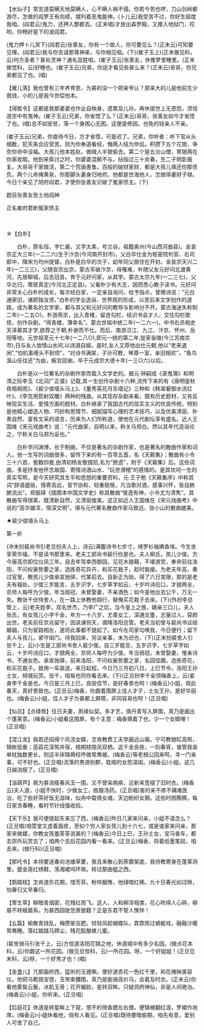 <!-- { "loadSidebar": true } -->
【水仙子】常言道莫瞒天地莫瞒人，心不瞒人祸不侵。你若今苦也啰，刀山剑岭都游尽，怎做的阎罗王有向顺，摆列着恶鬼能神。(卜儿云)我受苦不过，你好生超度我咱。(阎君云)鬼力，还押入酆都去。(正末唱)才放出森罗殿，又推入地狱门，哎哟，你畅好是下的波阎君。

(鬼力押卜儿哭下)(阎君云)张善友，你有一个故人，你可要见么？(正末云)可知要见哩。(阎君云)我与你去请那尊神来，与你相见咱。(下)(崔子玉上)(正末做见科，云)何方圣者？甚处灵神？通名显姓咱。(崔子玉云)张善友，休推梦里睡里。(正末做觉科，云)好睡也。(崔子玉云)兄弟，你适才看见些甚么来？(正末云)哥哥，你兄弟都见了也。(唱)

【雁儿落】我也曾有三年养育恩，为甚的没一个把亲爷认？原来大的儿是他前生少我钱，小的儿是我今世偿他本。

【得胜令】这都是我那婆婆也作业自殃身，遗累及儿孙。再休提世上无恩怨，须信道空中有鬼神。(崔子玉云)兄弟，你省悟了么？(正末云)哥哥，张善友如今才省悟了也。(唱)总不如安贫，落一个身困心无困。这便是修因，也免的钱亲人不亲。

(崔子玉云)兄弟，你直待今日，方才省悟，可是迟了。兄弟，你听者：听下官从头细数，犯天条合应受苦。则为你奉道看经，俺两人结为伴侣。积攒下五个花银，争奈你命中没福。大孩儿他本姓赵，做贼人半银偷去。第二个是五台山僧，寄银两在你家收取。他到来索讨之时，你婆婆混赖不与。拈指过三十余春，生二子明彰报复。大哥哥干家做活，第二个荒唐愚鲁。百般的破财家财，都是大孩儿填还你那债负。两个儿命掩黄泉，你那脚头妻身归地府。他都是世海他人，怎做得妻财子禄。今日个亲见了阴府阎君，才使你张善友识破了冤家债主。(下)

题目张善友告土地阎神

正名崔府君断冤家债主

　
　

☆【白朴】
 
　　白朴，原名恒，字仁甫，又字太素，号兰谷。祖籍奥州(今山西河曲县)。金哀宗正大三年(一二二六)生于汴京(今河南开封市)。父白华仕金为枢密院判官、右司郎中，降宋为均州提督。白朴是白华的次子，幼年同父居住在开封。金哀宗天兴二年(一二三三)，父随哀宗出京，蒙古军破汴京，母罹难，朴随父友元好问北渡黄河，先居聊城，后去冠县，育于元好问家，从其学。蒙古太宗九年(一二三七)，父华北归，寄居真定(今河北正定县)。父看朴少有大志，因而悉心教子读书。元好问非常关心白朴的成长，每次经白家，一定亲自询问，给予指点，曾赠诗说：“元白通家旧，诸郎独汝贤。”白朴的学业造诣，世界观的形成，以至后来文学创作的道路，成为著名的文学家，都与其父和元好问的教导与影响分不开。蒙古海迷失称制二年(一二五○)，朴游燕京，出入青楼，留连勾栏，结识书会才人，交往勾栏歌伎，创作杂剧，“得青楼，薄幸名”。蒙古世祖中统二年(一二六一)，中书右丞相史天泽慕其才学,欲荐之于朝,朴谢而不仕。而后，南游汉江、九江、汴京、怀州、岳阳等地。元世祖至元十七年(一二八○),即元一统的第二年,徙家金陵(今江苏南京市),日与友人放情山水间,以诗酒自娱。是时,友人又荐他出仕元朝,他以“老来退闲”,“怕机事缠头不耐烦”，“对诗书满架，子孙可教，琴尊一室，亲旧相欢”，“鱼鸟溪山任往还”为由，婉言回谢。卒于元成宗大德十年(一三○六)以后。

　　白朴是以一位著名的杂剧作家而载入文学史的。据元·钟嗣成《录鬼簿》和明清之际李玉《北词广正谱》记载,其一生创作杂剧十六种,流传下来的有《唐明皇秋夜梧桐雨》、《裴少俊墙头马上》、《董秀英花月东墙记》三种和《韩翠颦御水流红叶》、《李克用箭射双雕》两种的残曲。从其现存杂剧来看，既有历史题材，又有反映现实生活、爱情方面的题材。白朴继承了我国古代的现实主义的优良传统，特别是他精心塑造人物、巧妙构思情节、细腻描写心理的艺术技巧，以及优美清丽、朴素自然、富有文采的语言，历来为人们所称道，使他在元代剧坛享有盛名。近人王国维《宋元戏曲考》说：“元代曲家，自明以来，称关马郑白。然以其年代造诣论之，宁称关白马郑为妥也。”

　　白朴学问渊博，长于制曲，不仅是著名的杂剧作家，也是著名的散曲作家和词人。他一生写的词曲很多，留传下来的有一百零五首，名《天籁集》；散曲有小令三十六首，套数四套,由清初杨友敬掇拾,名为“摭遗”，附于《天籁集》后。这些词曲，多是抒发他怀念故国、寄情诗酒山水、“玩世滑稽”的感情的。是其坎坷一生的真实写照，是今天研究其生平和思想的重要资料。元·王子勉《天籁集序》中称其词“辞语遒丽，情寄高远，音节协和，轻重稳惬，凡当歌对酒，感事兴怀，皆自肺腑流出”。郑振铎《插图本中国文学史》称其散曲“俊逸有神，小令尤为清隽”。其散曲写得很美，既清新自然，又清丽俊美。这正如近人王国维在《宋元戏曲考》中说的“高华雄浑，情深文明”。堪与元代著名散曲作家马致远、张小山的散曲媲美。 

★裴少俊墙头马上

第一折

(冲末扮裴尚书引老旦扮夫人上，诗云)满腹诗书七步寸，绮罗衫袖拂香埃。今生坐享荣华福，不是读书那里来。老夫工部尚书裴行俭是也。夫人柳氏，孩儿少俊。方今唐高宗即位仪凤三年。自去年驾幸西御园，见花木狼藉，不堪游赏，奉命前往洛阳，不问权豪势要之家，选拣奇花异卉，和买花栽子，趁时栽接。为老夫年高，奏过官里，教孩儿少俊承宣驰驿，代某前去。自新正为始，得了六日宣限，那的是老夫有福处。少俊三岁能言，五岁识字，七岁草字如云，十岁吟诗应口，才貌两全，京师人每呼为少俊。年当弱冠，未曾娶妻，不亲酒色；如今差他出去公干，万无一失。教张千伏侍舍人，在一路上休教他胡行，替俺买花栽子去来。(下)(外扮李总管上，云)老夫姓李，双名世杰，乃李广之后，当今皇上之族，嫡亲三口儿，夫人张氏，有女孩儿小字千金，年方一十八岁，尤善女工，深通文墨，志量过人，容颜出世。老夫前任京兆留守，因讽谏则天，谪降洛阳总管。老夫当初曾与裴尚书议结婚姻，只为宦路相左，遂将此事都不提起了。如今左司家勾唤我，今日便行；留下夫人与孩儿，紧守闺门。待我回来，另议亲事，未为迟也，(下)(正末扮裴舍人引张千上，云)小生是工部尚书舍人裴少俊。自三岁能言，五岁识字，七岁草字如云，十岁吟诗应口，才貌两全，京师人每呼为少俊。年当弱冠，未曾娶妻，惟亲诗书，不通女色。承宣驰驿，前来洛阳，不问权豪势要之家，名园佳圃，选拣奇花，和买花栽子。就用一车装送，来日起程。今日乃三月初八日，上巳节令，洛阳王孙士女，倾城玩赏。张千，咱每也同你看去来。(下)(正旦扮李千金领梅香上，云)妾身李千金是也。今日是三月上巳，良辰佳节，是好春景也呵！(梅香云)小姐，观此春天，真好景致也。(正旦云)梅香，你觑着围屏上佳人才子，士女王孙，是好华丽也。(梅香云)小姐，佳人才子为甚都上屏障，非同容易也呵！(正旦唱)

【仙吕】【点绛唇】往日夫妻，夙缘仙契。多才艺，倩丹青写入屏围，真乃是画出个蓬莱意。(梅香云)小姐看这围屏，有个主意：梅香猜着了也，少一个女婿哩！(正旦唱)

【混江龙】我若还招得个风流女婿，怎肯教费工夫学画远山眉。宁可教银缸高照，锦帐低垂；菡萏花深鸳并宿，梧桐枝隐凤双栖。这千金良夜，一刻春宵，谁管我衾单枕独数更长，则这半床锦褥枉呼做鸳鸯被。(梅香云)等老相公回来呵，寻一门亲事，可不好也。(正旦唱)流落的男游别郡，耽阁的女怨深闺。(梅香云)小姐，这几日越消瘦了。(正旦唱)

【油葫芦】我为甚消瘦春风玉一围，又不曾染病疾，近新来宽褪了旧时衣。(梅香云)夫人道，小姐不快时，少做女工，胜服汤药。(正旦唱)害的来不疼不痛难医治，吃了些好茶好饭无滋味，似舟中载倩女魂，天边盼织女期。这些时困腾腾，每日家贪春睡，看时节针线强收拾。

【天下乐】我可便提起东来忘了西，(梅香云)昨日几家来问亲，小姐不语怎么？(正旦唱)咱萱堂又虚着面皮，至如个穷人家女孩儿到十六七，或是谁家来问亲，那家来做媒，你教女孩羞答答说甚的？(梅香云)今日上巳，王孙士女，宝马香车，都去郊外玩赏去了；咱两个去后花园内看一看来。(正旦云)梅香，将着纸墨笔砚，咱去来。(做行科)(正旦唱)

【那吒令】本待要送春向池塘草萋，我且来散心到荼蘼架底，我待教寄身在蓬莱洞里。蹙金莲红绣鞋，荡湘裙呜环珮，转过那曲槛之西。

【鹊踏枝】怎肯道负花期，惜芳菲。粉悴胭憔，他绿暗红稀。九十日春光如过隙，怕春归又早春归。

【寄生草】柳暗青烟密，花残红雨飞。这人、人和柳浑相类，花心吹得人心碎，柳眉不转蛾眉系。为甚西园陡恁景狼籍？正是东君不管人憔悴！

【幺篇】榆散青钱乱，梅攒翠豆肥。轻轻风趁蝴蝶队，霏霏雨过蜻蜓戏，融融沙暖鸳鸯睡。落红踏践马蹄尘，残花酝酿蜂儿蜜。

(裴舍骑马引张千上，云)方信道洛阳花锦之地，休道城中有多少名园。(做点花本科，云)你觑这一所花园。(做见旦惊科，云)一所花园。呀，一个好姐姐！(正旦见末科，云)呀，一个好秀才也！(唱)

【金盏儿】兀那画桥西，猛听的玉骢嘶。便好道杏花一色红千里，和花掩映美容仪。他把乌靴挑宝镫，玉带束腰围，真乃是能骑高价马，会着及时衣。(正末云)你看他雾鬓云鬟，冰肌玉骨；花开媚脸，星转双眸。只疑洞府神仙，非是人间艳冶。(梅香云)小姐，你听来。(正旦唱)

【后庭花】休道是转星眸上下窥，恨不的倚香腮左右偎。便锦被翻红浪，罗裙作地席。(梅香云)小姐休看他，倘有人看见。(正旦唱)既待要暗偷期，咱先有意，爱别人可舍了自己。

